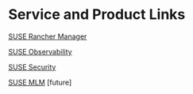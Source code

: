 # Service and Product Links

[SUSE Rancher Manager](https://rancher.suse-demo-aws.kubernerdes.com/)

[SUSE Observability](https://observability.suse-demo-aws.kubernerdes.com) 

[SUSE Security](https://security.suse-demo-aws.kubernerdes.com) 

[SUSE MLM](https://mlm.suse-demo-aws.kubernerdes.com) [future]
